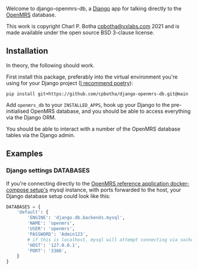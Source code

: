 Welcome to django-openmrs-db, a [Django](https://www.djangoproject.com/) app for
talking directly to the [OpenMRS](https://openmrs.org/) database.

This work is copyright Charl P. Botha <cpbotha@vxlabs.com> 2021 and is made
available under the open source BSD 3-clause license.

## Installation

In theory, the following should work.

First install this package, preferably into the virtual environment you're using
for your Django project ([I recommend
poetry](https://vxlabs.com/software-development-handbook/#prefer-poetry-for-managing-project-and-product-dependencies)):

```shell
pip install git+https://github.com/cpbotha/django-openmrs-db.git@main
```

Add `openmrs_db` to your `INSTALLED_APPS`, hook up your Django to the
pre-initialised OpenMRS database, and you should be able to access everything
via the Django ORM.

You should be able to interact with a number of the OpenMRS database tables via
the Django admin.

## Examples

### Django settings DATABASES

If you're connecting directly to the [OpenMRS reference application
docker-compose
setup's](https://github.com/openmrs/openmrs-contrib-ansible-docker-compose/tree/master/files/qa-refapp)
mysql instance, with ports forwarded to the host, your Django database setup
could look like this:

```python
DATABASES = {
    'default': {
        'ENGINE': 'django.db.backends.mysql',
        'NAME': 'openmrs',
        'USER': 'openmrs',
        'PASSWORD': 'Admin123',
        # if this is localhost, mysql will attempt connecting via socket
        'HOST': '127.0.0.1',
        'PORT': '3306',        
    }
}
```